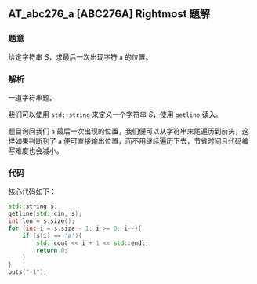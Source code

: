 ##  AT_abc276_a [ABC276A] Rightmost 題解

### 题意

给定字符串 $S$，求最后一次出现字符 `a` 的位置。

### 解析

一道字符串题。

我们可以使用 `std::string` 来定义一个字符串 $S$，使用 `getline` 读入。

题目询问我们 `a` 最后一次出现的位置，我们便可以从字符串末尾遍历到前头，这样如果判断到了 `a` 便可直接输出位置，而不用继续遍历下去，节省时间且代码编写难度也会减小。

### 代码

核心代码如下：

```cpp
std::string s;
getline(std::cin, s);
int len = s.size();
for (int i = s.size - 1; i >= 0; i--){
	if (s[i] == 'a'){
    	std::cout << i + 1 << std::endl;
        return 0;
    }
}
puts("-1");
```